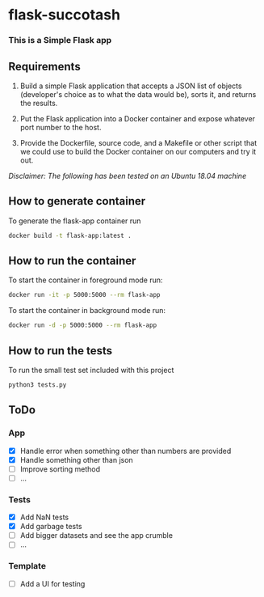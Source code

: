 # flask-succotash
### This is a Simple Flask app

## Requirements
1. Build a simple Flask application that accepts a JSON list of objects (developer's choice as to what the data would be), sorts it, and returns the results.

2. Put the Flask application into a Docker container and expose whatever port number to the host.

3. Provide the Dockerfile, source code, and a Makefile or other script that we could use to build the Docker container on our computers and try it out.

*Disclaimer: The following has been tested on an Ubuntu 18.04 machine*

## How to generate container
To generate the flask-app container run
```bash
docker build -t flask-app:latest .
```

## How to run the container
To start the container in foreground mode run:
```bash
docker run -it -p 5000:5000 --rm flask-app
```

To start the container in background mode run:
```bash
docker run -d -p 5000:5000 --rm flask-app
```

## How to run the tests
To run the small test set included with this project
```bash
python3 tests.py
```

## ToDo
### App
- [x] Handle error when something other than numbers are provided
- [x] Handle something other than json
- [ ] Improve sorting method
- [ ] ...
### Tests
- [x] Add NaN tests
- [x] Add garbage tests
- [ ] Add bigger datasets and see the app crumble
- [ ] ...
### Template
- [ ] Add a UI for testing
